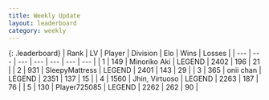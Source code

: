 ```yaml
---
title: Weekly Update
layout: leaderboard
category: weekly
---
```


{: .leaderboard}
| Rank | LV | Player | Division | Elo | Wins | Losses |
| --- | --- | --- | --- | --- | --- | --- |
| <span data-change="0">1</span> | 149 | <span title="ID: 456466">Minoriko Aki</span> | LEGEND | <span data-change="2">2402</span> | <span data-change="1">196</span> | <span data-change="0">21</span> |
| <span data-change="0">2</span> | 931 | <span title="ID: 153129">SleepyMattress</span> | LEGEND | <span data-change="113">2401</span> | <span data-change="47">143</span> | <span data-change="4">29</span> |
| <span data-change="2">3</span> | 365 | <span title="ID: 614761">onii chan</span> | LEGEND | <span data-change="103">2351</span> | <span data-change="63">137</span> | <span data-change="10">15</span> |
| <span data-change="3">4</span> | 1560 | <span title="ID: 451068">Jhin, Virtuoso</span> | LEGEND | <span data-change="22">2263</span> | <span data-change="10">187</span> | <span data-change="2">76</span> |
| <span data-change="-2">5</span> | 130 | <span title="ID: 725085">Player725085</span> | LEGEND | <span data-change="-21">2262</span> | <span data-change="64">262</span> | <span data-change="23">90</span> |
